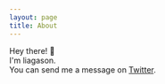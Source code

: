 ```yaml
---
layout: page
title: About
---
```


Hey there! 👋  
I'm liagason.  
You can send me a message on [Twitter](https://twitter.com/liagason).
